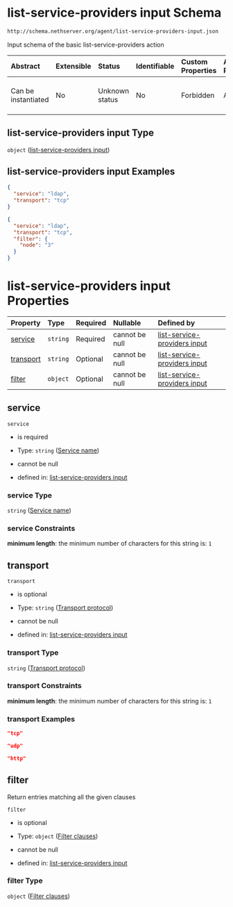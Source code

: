 # list-service-providers input Schema

```txt
http://schema.nethserver.org/agent/list-service-providers-input.json
```

Input schema of the basic list-service-providers action

| Abstract            | Extensible | Status         | Identifiable | Custom Properties | Additional Properties | Access Restrictions | Defined In                                                                                          |
| :------------------ | :--------- | :------------- | :----------- | :---------------- | :-------------------- | :------------------ | :-------------------------------------------------------------------------------------------------- |
| Can be instantiated | No         | Unknown status | No           | Forbidden         | Allowed               | none                | [list-service-providers-input.json](agent/list-service-providers-input.json "open original schema") |

## list-service-providers input Type

`object` ([list-service-providers input](list-service-providers-input.md))

## list-service-providers input Examples

```json
{
  "service": "ldap",
  "transport": "tcp"
}
```

```json
{
  "service": "ldap",
  "transport": "tcp",
  "filter": {
    "node": "3"
  }
}
```

# list-service-providers input Properties

| Property                | Type     | Required | Nullable       | Defined by                                                                                                                                                                                 |
| :---------------------- | :------- | :------- | :------------- | :----------------------------------------------------------------------------------------------------------------------------------------------------------------------------------------- |
| [service](#service)     | `string` | Required | cannot be null | [list-service-providers input](list-service-providers-input-properties-service-name.md "http://schema.nethserver.org/agent/list-service-providers-input.json#/properties/service")         |
| [transport](#transport) | `string` | Optional | cannot be null | [list-service-providers input](list-service-providers-input-properties-transport-protocol.md "http://schema.nethserver.org/agent/list-service-providers-input.json#/properties/transport") |
| [filter](#filter)       | `object` | Optional | cannot be null | [list-service-providers input](list-service-providers-input-properties-filter-clauses.md "http://schema.nethserver.org/agent/list-service-providers-input.json#/properties/filter")        |

## service



`service`

* is required

* Type: `string` ([Service name](list-service-providers-input-properties-service-name.md))

* cannot be null

* defined in: [list-service-providers input](list-service-providers-input-properties-service-name.md "http://schema.nethserver.org/agent/list-service-providers-input.json#/properties/service")

### service Type

`string` ([Service name](list-service-providers-input-properties-service-name.md))

### service Constraints

**minimum length**: the minimum number of characters for this string is: `1`

## transport



`transport`

* is optional

* Type: `string` ([Transport protocol](list-service-providers-input-properties-transport-protocol.md))

* cannot be null

* defined in: [list-service-providers input](list-service-providers-input-properties-transport-protocol.md "http://schema.nethserver.org/agent/list-service-providers-input.json#/properties/transport")

### transport Type

`string` ([Transport protocol](list-service-providers-input-properties-transport-protocol.md))

### transport Constraints

**minimum length**: the minimum number of characters for this string is: `1`

### transport Examples

```json
"tcp"
```

```json
"udp"
```

```json
"http"
```

## filter

Return entries matching all the given clauses

`filter`

* is optional

* Type: `object` ([Filter clauses](list-service-providers-input-properties-filter-clauses.md))

* cannot be null

* defined in: [list-service-providers input](list-service-providers-input-properties-filter-clauses.md "http://schema.nethserver.org/agent/list-service-providers-input.json#/properties/filter")

### filter Type

`object` ([Filter clauses](list-service-providers-input-properties-filter-clauses.md))
